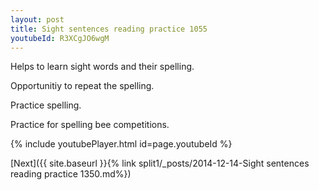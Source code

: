 ```yaml
---
layout: post
title: Sight sentences reading practice 1055
youtubeId: R3XCgJO6wgM
---
```

 
 
Helps to learn sight words and their spelling.

Opportunitiy to repeat the spelling. 

Practice spelling. 
 
Practice for spelling bee competitions. 
 
{% include youtubePlayer.html id=page.youtubeId %}
 
 

[Next]({{ site.baseurl }}{% link  split1/_posts/2014-12-14-Sight sentences reading practice 1350.md%})
 
